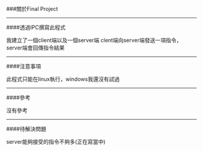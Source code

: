 ###關於Final Project

---

####透過IPC撰寫此程式

我建立了一個client端以及一個server端
clent端向server端發送一項指令，server端會回傳指令結果

---

####注意事項

此程式只能在linux執行，windows我還沒有試過

---

####參考

沒有參考

---

####待解決問題

server能夠接受的指令不夠多(正在寫當中)